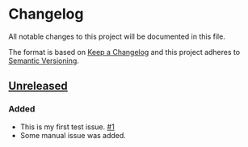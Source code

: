 # Changelog

All notable changes to this project will be documented in this file.

The format is based on [Keep a Changelog](http://keepachangelog.com/)
and this project adheres to [Semantic Versioning](http://semver.org/).

## [Unreleased](https://github.com/atomist/sentry-automation/tree/HEAD)

### Added

-   This is my first test issue. [#1](https://github.com/atomist/sentry-automation/issues/1)
-   Some manual issue was added.
